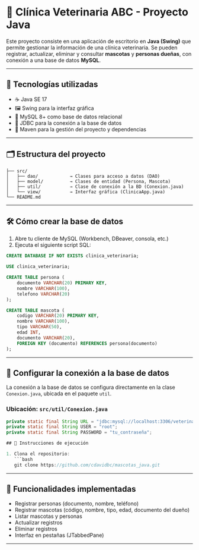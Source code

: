 
# 🐾 Clínica Veterinaria ABC - Proyecto Java

Este proyecto consiste en una aplicación de escritorio en **Java (Swing)** que permite gestionar la información de una clínica veterinaria. Se pueden registrar, actualizar, eliminar y consultar **mascotas** y **personas dueñas**, con conexión a una base de datos **MySQL**.

---

## 🧰 Tecnologías utilizadas

- ☕ Java SE 17
- 🖼️ Swing para la interfaz gráfica
- 🐬 MySQL 8+ como base de datos relacional
- 🔗 JDBC para la conexión a la base de datos
- 🧱 Maven para la gestión del proyecto y dependencias

---

## 🗂️ Estructura del proyecto

```
├── src/
│   ├── dao/            → Clases para acceso a datos (DAO)
│   ├── model/          → Clases de entidad (Persona, Mascota)
│   ├── util/           → Clase de conexión a la BD (Conexion.java)
│   └── view/           → Interfaz gráfica (ClinicaApp.java)
└── README.md
```

---

## 🛠️ Cómo crear la base de datos

1. Abre tu cliente de MySQL (Workbench, DBeaver, consola, etc.)
2. Ejecuta el siguiente script SQL:

```sql
CREATE DATABASE IF NOT EXISTS clinica_veterinaria;

USE clinica_veterinaria;

CREATE TABLE persona (
    documento VARCHAR(20) PRIMARY KEY,
    nombre VARCHAR(100),
    telefono VARCHAR(20)
);

CREATE TABLE mascota (
    codigo VARCHAR(20) PRIMARY KEY,
    nombre VARCHAR(100),
    tipo VARCHAR(50),
    edad INT,
    documento VARCHAR(20),
    FOREIGN KEY (documento) REFERENCES persona(documento)
);
```

---

## 🔐 Configurar la conexión a la base de datos

La conexión a la base de datos se configura directamente en la clase `Conexion.java`, ubicada en el paquete `util`.

### Ubicación: `src/util/Conexion.java`


```java
private static final String URL = "jdbc:mysql://localhost:3306/veterinaria";
private static final String USER = "root";
private static final String PASSWORD = "tu_contraseña";

## 🚀 Instrucciones de ejecución

1. Clona el repositorio:
   ```bash
   git clone https://github.com/cdavidbc/mascotas_java.git
   ```

---

## 🧪 Funcionalidades implementadas

- Registrar personas (documento, nombre, teléfono)
- Registrar mascotas (código, nombre, tipo, edad, documento del dueño)
- Listar mascotas y personas
- Actualizar registros
- Eliminar registros
- Interfaz en pestañas (JTabbedPane)

---

